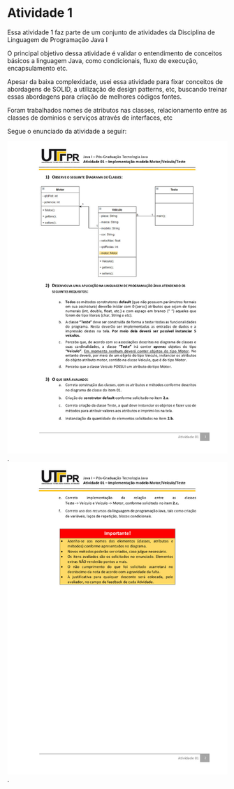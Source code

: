 # Atividade 1

Essa atividade 1 faz parte de um conjunto de atividades da Disciplina de Linguagem de Programação Java I

O principal objetivo dessa atividade é validar o entendimento de conceitos básicos a linguagem Java, como condicionais, fluxo de execução, encapsulamento etc.

Apesar da baixa complexidade, usei essa atividade para fixar conceitos de abordagens de SOLID, a utilização de design patterns, etc, buscando treinar essas abordagens para criação de melhores códigos fontes.

Foram trabalhados nomes de atributos nas classes, relacionamento entre as classes de dominios e serviços através de interfaces, etc

Segue o enunciado da atividade a seguir:

![alt text for screen readers](atividade_01_a.jpg "Primeira parte da atividade").
![alt text for screen readers](atividade_01_b.jpg "Continuação da atividade").

